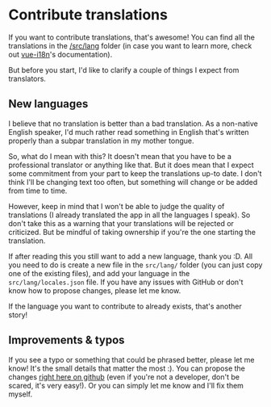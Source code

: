 # Contribute translations

If you want to contribute translations, that's awesome! You can find all the translations in the [/src/lang](../src/lang/) folder (in case you want to learn more, check out [vue-i18n](https://vue-i18n.intlify.dev/guide/essentials/syntax.html)'s documentation).

But before you start, I'd like to clarify a couple of things I expect from translators.

## New languages

I believe that no translation is better than a bad translation. As a non-native English speaker, I'd much rather read something in English that's written properly than a subpar translation in my mother tongue.

So, what do I mean with this? It doesn't mean that you have to be a professional translator or anything like that. But it does mean that I expect some commitment from your part to keep the translations up-to date. I don't think I'll be changing text too often, but something will change or be added from time to time.

However, keep in mind that I won't be able to judge the quality of translations (I already translated the app in all the languages I speak). So don't take this as a warning that your translations will be rejected or criticized. But be mindful of taking ownership if you're the one starting the translation.

If after reading this you still want to add a new language, thank you :D. All you need to do is create a new file in the `src/lang/` folder (you can just copy one of the existing files), and add your language in the `src/lang/locales.json` file. If you have any issues with GitHub or don't know how to propose changes, please let me know.

If the language you want to contribute to already exists, that's another story!

## Improvements & typos

If you see a typo or something that could be phrased better, please let me know! It's the small details that matter the most :). You can propose the changes [right here on github](https://docs.github.com/en/repositories/working-with-files/managing-files/editing-files#editing-files-in-another-users-repository) (even if you're not a developer, don't be scared, it's very easy!). Or you can simply let me know and I'll fix them myself.
